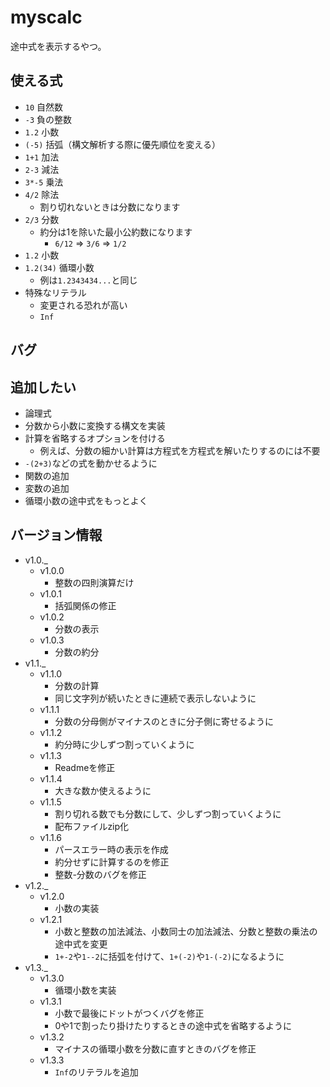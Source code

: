 
myscalc
===

途中式を表示するやつ。

使える式
---

- `10` 自然数
- `-3` 負の整数
- `1.2` 小数
- `(-5)` 括弧（構文解析する際に優先順位を変える）
- `1+1` 加法
- `2-3` 減法
- `3*-5` 乗法
- `4/2` 除法
	- 割り切れないときは分数になります
- `2/3` 分数
	- 約分は1を除いた最小公約数になります
		- `6/12` => `3/6` => `1/2`
- `1.2` 小数
- `1.2(34)` 循環小数
	- 例は`1.2343434...`と同じ
- 特殊なリテラル
	- 変更される恐れが高い
	- `Inf`

バグ
---

追加したい
---

- 論理式
- 分数から小数に変換する構文を実装
- 計算を省略するオプションを付ける
	- 例えば、分数の細かい計算は方程式を方程式を解いたりするのには不要
- `-(2+3)`などの式を動かせるように
- 関数の追加
- 変数の追加
- 循環小数の途中式をもっとよく

バージョン情報
---

- v1.0._
	- v1.0.0
		- 整数の四則演算だけ
	- v1.0.1
		- 括弧関係の修正
	- v1.0.2
		- 分数の表示
	- v1.0.3
		- 分数の約分
- v1.1._
	- v1.1.0
		- 分数の計算
		- 同じ文字列が続いたときに連続で表示しないように
	- v1.1.1
		- 分数の分母側がマイナスのときに分子側に寄せるように
	- v1.1.2
		- 約分時に少しずつ割っていくように
	- v1.1.3
		- Readmeを修正
	- v1.1.4
		- 大きな数か使えるように
	- v1.1.5
		- 割り切れる数でも分数にして、少しずつ割っていくように
		- 配布ファイルzip化
	- v1.1.6
		- パースエラー時の表示を作成
		- 約分せずに計算するのを修正
		- 整数-分数のバグを修正
- v1.2._
	- v1.2.0
		- 小数の実装
	- v1.2.1
		- 小数と整数の加法減法、小数同士の加法減法、分数と整数の乗法の途中式を変更
		- `1+-2`や`1--2`に括弧を付けて、`1+(-2)`や`1-(-2)`になるように
- v1.3._
	- v1.3.0
		- 循環小数を実装
	- v1.3.1
		- 小数で最後にドットがつくバグを修正
		- 0や1で割ったり掛けたりするときの途中式を省略するように
	- v1.3.2
		- マイナスの循環小数を分数に直すときのバグを修正
	- v1.3.3
		- `Inf`のリテラルを追加

